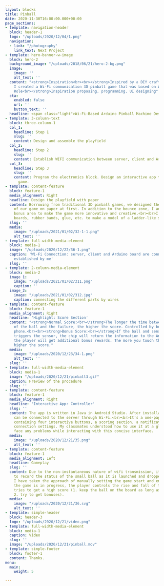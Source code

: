 ```yaml
---
layout: blocks
title: Pinball
date: 2020-11-30T16:00:00.000+00:00
page_sections:
- template: navigation-header
  block: header-1
  logo: "/uploads/2020/12/04/1.png"
  navigation:
  - link: "/photography"
    link_text: Next Project
- template: hero-banner-w-image
  block: hero-2
  background_image: "/uploads/2018/06/21/hero-2-bg.png"
  image:
    image: ''
    alt_text: ''
  content: "<strong>Inspiration<br><br></strong>Inspired by a DIY craft video on Youtube,
    I created a Wi-Fi communication 3D pinball game that was based on Arduino.<br><br><strong>My
    Role<br></strong>Inspiration proposing, programming, UI designing"
  cta:
    enabled: false
    url: ''
    button_text: ''
  headline: <span class="light">Wi-Fi-Based Arduino Pinball Machine Design</span>
- template: 3-column-text
  block: three-column-1
  col_1:
    headline: Step 1
    slug: ''
    content: Design and assemble the playfield
  col_2:
    headline: Step 2
    slug: ''
    content: Establish WIFI communication between server, client and Arduino board
  col_3:
    headline: Step 3
    slug: ''
    content: Program the electronics block. Design an interactive app to control the
      game.
- template: content-feature
  block: feature-1
  media_alignment: Right
  headline: Design the playfield with paper
  content: Borrowing from traditional 3D pinball games, we designed the prototype
    of our game on paper at first. In addition to the bounce zone, I added a special
    bonus area to make the game more innovative and creative.<br><br>I used wooden
    boards, rubber bands, glue, etc. to make a model of a ladder-like slope structure.
  slug: ''
  media:
    image: "/uploads/2021/01/02/32-1-1.png"
    alt_text: ''
- template: full-width-media-element
  block: media-1
  image: "/uploads/2020/12/22/36-1.png"
  caption: 'Wi-Fi Connection: server, client and Arduino board are connected by Wi-Fi
    established by me'
  slug: ''
- template: 2-column-media-element
  block: media-2
  image_1:
    image: "/uploads/2021/01/02/311.png"
    caption: ''
  image_2:
    image: "/uploads/2021/01/02/312.jpg"
    caption: connecting the different parts by wires
- template: content-feature
  block: feature-1
  media_alignment: Right
  headline: 'Highlight: Score Section'
  content: "<strong>Normal Score:<br></strong>The longer the time between the start
    of the ball and the failure, the higher the score. Controlled by buttons on the
    phone.<br><br><strong>Bonus Score:<br></strong>If the ball and sensor contact
    triggers the sensor, the chip will return the information to the Android terminal,
    the player will get additional bonus rewards. The more you touch the sensor, the
    higher the score."
  media:
    image: "/uploads/2020/12/23/34-1.png"
    alt_text: ''
  slug: ''
- template: full-width-media-element
  block: media-1
  image: "/uploads/2020/12/21/pinball3.gif"
  caption: Preview of the procedure
  slug: ''
- template: content-feature
  block: feature-1
  media_alignment: Right
  headline: 'Interactive App: Controller'
  slug: ''
  content: The app is written in Java in Android Studio. After installation, the controller
    can be connected to the server through Wi-Fi.<br><br>It's a one-page controller,
    containing four interactive buttons, a scoring section, a notification bar, and
    connection settings. My classmates understood how to use it at a glance and didn't
    face any problems while interacting with this concise interface.
  media:
    image: "/uploads/2020/12/21/35.png"
    alt_text: ''
- template: content-feature
  block: feature-1
  media_alignment: Left
  headline: Gameplay
  slug: ''
  content: Due to the non-instantaneous nature of wifi transmission, it is difficult
    to record the status of the small ball as it is launched and dropped. Therefore,
    I have taken the approach of manually setting the game start and end.<br><br>While
    the game is in progress, the player controls the rise and fall of the pedals and
    tries to get a high score (1. keep the ball on the board as long as possible;
    2. try to get bonuses).
  media:
    image: "/uploads/2020/12/21/36.svg"
    alt_text: ''
- template: simple-header
  block: header-3
  logo: "/uploads/2020/12/21/video.png"
- template: full-width-media-element
  block: media-1
  caption: Video
  slug: ''
  image: "/uploads/2020/12/21/pinball.mov"
- template: simple-footer
  block: footer-1
  content: Thanks.
menu:
  main:
    weight: 5

---
```

